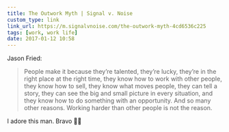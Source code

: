 ```yaml
---
title: The Outwork Myth | Signal v. Noise
custom_type: link
link_url: https://m.signalvnoise.com/the-outwork-myth-4cd6536c225
tags: [work, work life]
date: 2017-01-12 10:58
---
```

Jason Fried:

> People make it because they’re talented, they’re lucky, they’re in the right place at the right time, they know how to work with other people, they know how to sell, they know what moves people, they can tell a story, they can see the big and small picture in every situation, and they know how to do something with an opportunity. And so many other reasons. Working harder than other people is not the reason.

I adore this man. Bravo 👏🏽
